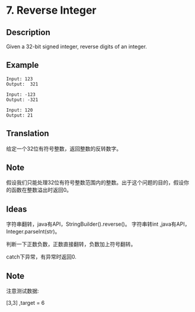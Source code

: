 # 7. Reverse Integer
## Description
Given a 32-bit signed integer, reverse digits of an integer.

## Example
```$xslt
Input: 123
Output:  321

Input: -123
Output: -321

Input: 120
Output: 21

```
## Translation
给定一个32位有符号整数，返回整数的反转数字。
## Note
假设我们只能处理32位有符号整数范围内的整数。出于这个问题的目的，假设你的函数在整数溢出时返回0。
## Ideas
字符串翻转，java有API，StringBuilder().reverse()。
字符串转int ,java有API，Integer.parseInt(str)。

判断一下正数负数，正数直接翻转，负数加上符号翻转。

catch下异常，有异常时返回0.
## Note
注意测试数据:

[3,3] ,target = 6